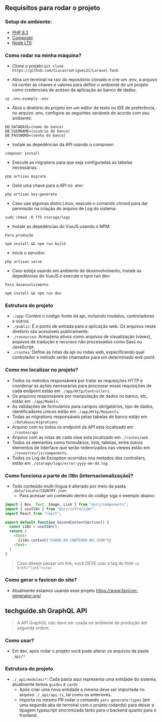 ## Requisitos para rodar o projeto

### Setup de ambiente:

- [PHP 8.3](https://www.php.net/downloads.php)
- [Composer](https://getcomposer.org/download/)
- [Node LTS](https://nodejs.org/en)


### Como rodar na minha máquina?

- Clone o projeto `git clone https://github.com/CLucasrodrigues22/Laravel-Task`

- Abra um terminal na raiz do repositório clonado e crie um .env, a arquivo irá conter as chaves e valores para definir o ambiente de um projeto como credenciais de acesso da aplicação ao banco de dados.

```
cp .env.example .env
```

- Abra o diretório do projeto em um editor de texto ou IDE de preferência, no arquivo .env, configure as seguintes variáveis de acordo com seu ambiente:

```
DB_DATABASE=(nome do banco)
DB_USERNAME=(usuário do banco)
DB_PASSWORD=(senha do banco)
```

- Instale as depedências da API usando o composer:

```
composer install
```

- Execute as migratons para que seja configuradas as tabelas necessárias:

```
php artisan migrate
```

- Gere uma chave para a API no .env:

```
php artisan key:generate
```

- Caso use algumas distro Linux, execute o comando chmod para dar permissão na criação do arquivo de Log do sistema:

```
sudo chmod -R 775 storage/logs
```

- Instale as depedências do VueJS usando o NPM:

`Para produção`

```
npm install && npm run build 
```

- Inicie o servidor:

```
php artisan serve
```

- Caso esteja usando em ambiente de desenvolvimento, instale as depedências do VueJS e execute o npm run dev:

`Para desenvolvimento`

```
npm install && npm run dev 
```


### Estrutura do projeto

- `./app`: Contém o código-fonte da api, incluindo modelos, controladores e outros.
- `./public`: É o ponto de entrada para a aplicação web. Os arquivos neste diretório são acessíveis publicamente.
- `./resources`: Armazena ativos como arquivos de visualização (views), arquivos de tradução e recursos não processados como Sass ou JavaScript.
- `./routes`: Define as rotas da api ou rodas web, especificando qual controlador e método serão chamados para um determinado end-point.

### Como me localizar no projeto?

- Todos os metodos responsáveis por tratar as requisições HTTP e coordenar as ações necessárias para processar essas requisições de cada endpoint estão em `./app/Http/Controllers`.
- Os arquivos responsáveis por manipulação de dados no banco, etc, estão em `./app/Models`.
- As validações de formulários para campos obrigatórios, tipo de dados, identificadores unicos estão em `./app/Http/Requests`.
- Todas as migrations responsáveis pelas tabelas do banco estão em `./database/migrations`
- Arquivo com os todos os endpoint da API esta localizado em `./routes/api`
- Arquivo com as rotas de cada view esta localizado em `./routes/web`
- Todos os elementos como formulários, lista, tabelas, entre outros elementos de interface que serão redenrizados nas viewes estão em `./resources/js/components`.
- Todos os Log de Exception ocorridos nos metodos dos controllers, estão em `./storage/logs/error-yyyy-mm-dd.log`

### Como funciona a parte de i18n (internacionalização)?

- Todo conteúdo multi-língua é alterado por meio da pasta `_data/locale/COUNTRY.json`
  - Para acessar um conteúdo dentro do código siga o exemplo abaixo:

```js
import { Box, Text, Image, Link } from "@src/components";
import { useI18n } from "@src/infra/i18n";
import React from "react";

export default function SecondContentSection() {
  const i18n = useI18n();
  return (
    <Text>
      {i18n.content("CHAVE.DO.CONTEUDO.NO.JSON")}
    <Text>
  )
}
```

> Caso deseje passar um link, você DEVE usar a tag do html `<a href="link"></a>`

### Como gerar o favicon do site?

- Atualmente estamos usando esse projeto https://www.favicon-generator.org/

## techguide.sh GraphQL API

> A API GraphQL não deve ser usada no ambiente de produção até segunda ordem.

### Como usar?

- Em dev, após rodar o projeto você pode alterar os arquivos da pasta `_api/*`

### Estrutura do projeto

- `./_api/modules/*`: Cada pasta aqui representa uma entidade do sistema, atualmente temos `guides` e `cards`
  - Após criar uma nova entidade a mesma deve ser importada no arquivo `./_api/api.ts`, tal como os anteriores.
  - Importa no mesmo PR rodar o comando `yarn generate:types` (em uma segunda aba de terminal com o projeto rodando) para deixar a tipagem typescript sincronizada tanto para o backend quanto para o frontend.
